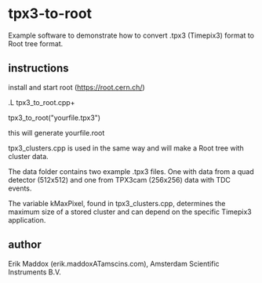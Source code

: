 # tpx3-to-root

Example software to demonstrate how to convert .tpx3 (Timepix3) format to Root tree format.

## instructions

install and start root (https://root.cern.ch/)

.L tpx3_to_root.cpp+

tpx3_to_root("yourfile.tpx3")

this will generate yourfile.root

tpx3_clusters.cpp is used in the same way and will make a Root tree with cluster data.

The data folder contains two example .tpx3 files. One with data from a quad detector (512x512) and one from TPX3cam (256x256) data
with TDC events.

The variable kMaxPixel, found in tpx3_clusters.cpp, determines the maximum size of a stored cluster and can depend on the specific Timepix3 application.

## author
Erik Maddox (erik.maddoxATamscins.com), Amsterdam Scientific Instruments B.V.
